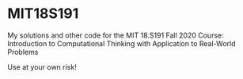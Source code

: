 # MIT18S191
My solutions and other code for the MIT 18.S191 Fall 2020 Course: Introduction to Computational Thinking with Application to Real-World Problems

Use at your own risk!
